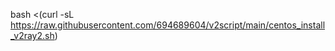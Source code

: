 bash <(curl -sL https://raw.githubusercontent.com/694689604/v2script/main/centos_install_v2ray2.sh)
